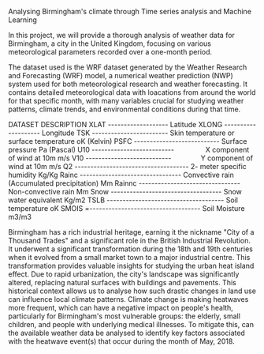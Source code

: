 Analysing Birmingham's climate through Time series analysis and Machine Learning

In this project, we will provide a thorough analysis of weather data for Birmingham, a city in the United Kingdom, focusing on various meteorological parameters recorded over a one-month period.

The dataset used is the WRF dataset generated by the Weather Research and Forecasting (WRF) model, a numerical weather prediction (NWP) system used for both meteorological research and weather forecasting. It contains detailed meteorological data with loacations from around the world for that specific month, with many variables crucial for studying weather patterns, climate trends, and environmental conditions during that time.

DATASET DESCRIPTION XLAT ------------------- Latitude XLONG -------------------- Longitude TSK ------------------------ Skin temperature or surface temperature oK (Kelvin) PSFC --------------------------- Surface pressure Pa (Pascal) U10 --------------------------          X component of wind at 10m m/s V10 ---------------------------         Y component of wind at 10m m/s Q2 ------------------------------------ 2- meter specific humidity Kg/Kg Rainc -------------------------------- Convective rain (Accumulated precipitation) Mm Rainnc -------------------------------- Non-convective rain Mm Snow ----------------------------------- Snow water equivalent Kg/m2 TSLB ------------------------------------- Soil temperature oK SMOIS =----------------------------------- Soil Moisture m3/m3

Birmingham has a rich industrial heritage, earning it the nickname "City of a Thousand Trades" and a significant role in the British Industrial Revolution. It underwent a significant transformation during the 18th and 19th centuries when it evolved from a small market town to a major industrial centre. This transformation provides valuable insights for studying the urban heat island effect. Due to rapid urbanization, the city's landscape was significantly altered, replacing natural surfaces with buildings and pavements. This historical context allows us to analyse how such drastic changes in land use can influence local climate patterns. Climate change is making heatwaves more frequent, which can have a negative impact on people's health, particularly for Birmingham's most vulnerable groups: the elderly, small children, and people with underlying medical illnesses. To mitigate this, can the available weather data be analysed to identify key factors associated with the heatwave event(s) that occur during the month of May, 2018.
